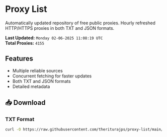 # Proxy List

Automatically updated repository of free public proxies. Hourly refreshed HTTP/HTTPS proxies in both TXT and JSON formats.

**Last Updated:** `Monday 02-06-2025 11:08:19 UTC`  
**Total Proxies:** `4155`

## Features
- Multiple reliable sources
- Concurrent fetching for faster updates
- Both TXT and JSON formats
- Detailed metadata

## 📥 Download

### TXT Format
```bash
curl -O https://raw.githubusercontent.com/theriturajps/proxy-list/main/proxies.txt